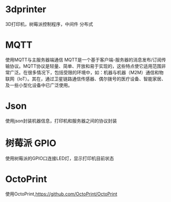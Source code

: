# 3dprinter
3D打印机，树莓派控制程序，中间件
分布式

# MQTT
使用MQTT与主服务器端通信
MQTT是一个基于客户端-服务器的消息发布/订阅传输协议。MQTT协议是轻量、简单、开放和易于实现的，这些特点使它适用范围非常广泛。在很多情况下，包括受限的环境中，如：机器与机器（M2M）通信和物联网（IoT）。其在，通过卫星链路通信传感器、偶尔拨号的医疗设备、智能家居、及一些小型化设备中已广泛使用。
# Json
使用json封装机器信息，打印机和服务器之间的协议封装
# 树莓派 GPIO
使用树莓派的GPIO口连接LED灯，显示打印机目前状态
# OctoPrint
使用OctoPrint,https://github.com/OctoPrint/OctoPrint
